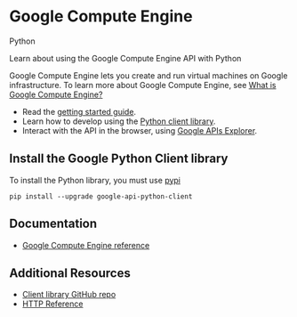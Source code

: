 # Google Compute Engine
Python

Learn about using the Google Compute Engine API with Python

Google Compute Engine lets you create and run virtual machines on Google infrastructure. To learn more about Google Compute Engine, see [What is Google Compute Engine?](https://cloud.google.com/compute/docs/)

* Read the [getting started guide](https://cloud.google.com/compute/docs/linux-quickstart).
* Learn how to develop using the [Python client library](https://developers.google.com/api-client-library/python/apis/).
* Interact with the API in the browser, using [Google APIs Explorer](https://developers.google.com/apis-explorer/#p/compute/v1/).

## Install the Google Python Client library
To install the Python library, you must use [pypi](https://pypi.python.org/pypi)

```
pip install --upgrade google-api-python-client
```

## Documentation
* [Google Compute Engine reference](https://developers.google.com/api-client-library/python/apis/)

## Additional Resources
* [Client library GitHub repo](https://github.com/google/google-api-python-client)
* [HTTP Reference](https://cloud.google.com/compute/docs/reference/latest/)
